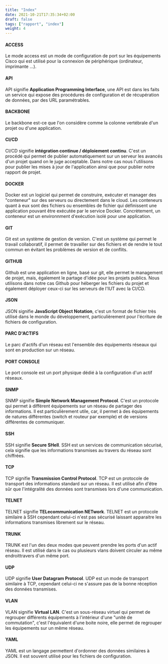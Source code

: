 ```yaml
---
title: "Index"
date: 2021-10-21T17:35:34+02:00
draft: false
tags: ["rapport", "index"]
weight: 4
---
```


#### ACCESS

Le mode access est un mode de configuration de port sur les équipements Cisco qui est utilisé pour la connexion de périphérique (ordinateur, imprimante ...).

#### API

API signifie **Application Programming Interface**, une API est dans les faits un service qui expose des procédures de configuration et de récupération de données, par des URL paramétrables.

#### BACKBONE

Le backbone est-ce que l'on considère comme la colonne vertébrale d'un projet ou d'une application.

#### CI/CD

CI/CD signifie **intégration continue / déploiement continu**. C'est un procédé qui permet de publier automatiquement sur un serveur les avancés d'un projet quand on le juge acceptable. Dans notre cas nous l'utilisons pour publier les mises à jour de l'application ainsi que pour publier notre rapport de projet.

#### DOCKER

Docker est un logiciel qui permet de construire, exécuter et manager des "conteneur" sur des serveurs ou directement dans le cloud. Les conteneurs quant à eux sont des fichiers ou ensembles de fichier qui définissent une application pouvant être exécutée par le service Docker. Concrètement, un conteneur est un environnment d'exécution isolé pour une application.

#### GIT

Git est un système de gestion de version. C'est un système qui permet le travail collaboratif, il permet de travailler sur des fichiers et de rendre le tout commun en évitant les problèmes de version et de conflits.

#### GITHUB

Github est une application en ligne, basé sur git, elle permet le management de projet, mais, également le partage d'idée pour les projets publics. Nous utilisons dans notre cas Github pour héberger les fichiers du projet et également déployer ceux-ci sur les serveurs de l'IUT avec la CI/CD.

#### JSON

JSON signifie **JavaScript Object Notation**, c'est un format de fichier très utilisé dans le monde du développement, particulièrement pour l'écriture de fichiers de configuration.

#### PARC D'ACTIFS

Le parc d'actifs d'un réseau est l'ensemble des équipements réseaux qui sont en production sur un réseau.

#### PORT CONSOLE

Le port console est un port physique dédié à la configuration d'un actif réseaux.

#### SNMP

SNMP signifie **Simple Network Management Protocol**. C'est un protocole qui permet à différent équipements sur un réseau de partager des informations. Il est particulièrement utile, car, il permet à des équipements de natures différentes (switch et routeur par exemple) et de versions différentes de communiquer.

#### SSH

SSH signifie **Secure SHell**. SSH est un services de communication sécurisé, cela signifie que les informations transmises au travers du réseau sont chiffrées.

#### TCP

TCP signifie **Transmission Control Protocol**. TCP est un protocole de transport des informations standard sur un réseau. Il est utilisé afin d'être sûr que l'intégralité des données sont transmises lors d'une communication.

#### TELNET

TELNET signifie **TELecommunication NETwork**. TELNET est un protocole similaire à SSH cependant celui-ci n'est pas sécurisé laissant apparaitre les informations transmises librement sur le réseau.

#### TRUNK

TRUNK est l'un des deux modes que peuvent prendre les ports d'un actif réseau. Il est utilisé dans le cas ou plusieurs vlans doivent circuler au même endroittravers d'un même port.

#### UDP

UDP signifie **User Datagram Protocol**. UDP est un mode de transport similaire à TCP, cependant celui-ci ne s'assure pas de la bonne réception des données transmises.

#### VLAN

VLAN signifie **Virtual LAN**. C'est un sous-réseau virtuel qui permet de regrouper différents équipements à l'intérieur d'une "unité de commutation", c'est l'équivalent d'une boite noire, elle permet de regrouper les équipements sur un même réseau.

#### YAML

YAML est un langage permettent d'ordonner des données similaires à JSON. Il est souvent utilisé pour les fichiers de configuration.
